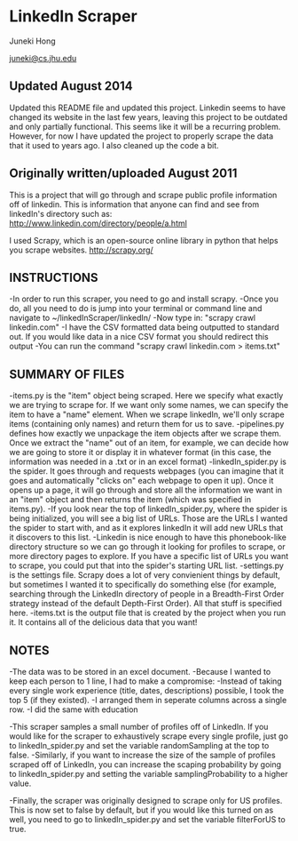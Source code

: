 LinkedIn Scraper
================

Juneki Hong 

juneki@cs.jhu.edu

Updated August 2014
-------------------

Updated this README file and updated this project.
Linkedin seems to have changed its website in the last few years, leaving this project to be outdated and only partially functional. 
This seems like it will be a recurring problem. 
However, for now I have updated the project to properly scrape the data that it used to years ago. I also cleaned up the code a bit.



Originally written/uploaded August 2011
---------------------------------------

This is a project that will go through and scrape public profile information off of linkedin. 
This is information that anyone can find and see from linkedIn's directory such as:
http://www.linkedin.com/directory/people/a.html

I used Scrapy, which is an open-source online library in python that helps you scrape websites.
http://scrapy.org/


INSTRUCTIONS
------------

-In order to run this scraper, you need to go and install scrapy. 
-Once you do, all you need to do is jump into your terminal or command line and navigate to ~/linkedInScraper/linkedIn/
-Now type in: "scrapy crawl linkedin.com"
    -I have the CSV formatted data being outputted to standard out. If you would like data in a nice CSV format you should redirect this output
    -You can run the command "scrapy crawl linkedin.com > items.txt"


SUMMARY OF FILES
----------------

-items.py is the "item" object being scraped. Here we specify what exactly we are trying to scrape for. If we want only some names, we can specify the item to have a "name" element. When we scrape linkedIn, we'll only scrape items (containing only names) and return them for us to save.
-pipelines.py defines how exactly we unpackage the item objects after we scrape them. Once we extract the "name" out of an item, for example, we can decide how we are going to store it or display it in whatever format (in this case, the information was needed in a .txt or in an excel format)
-linkedIn_spider.py is the spider. It goes through and requests webpages (you can imagine that it goes and automatically "clicks on" each webpage to open it up). Once it opens up a page, it will go through and store all the information we want in an "item" object and then returns the item (which was specified in items.py).
      -If you look near the top of linkedIn_spider.py, where the spider is being initialized, you will see a big list of URLs. Those are the URLs I wanted the spider to start with, and as it explores linkedIn it will add new URLs that it discovers to this list. 
      -Linkedin is nice enough to have this phonebook-like directory structure so we can go through it looking for profiles to scrape, or more directory pages to explore. If you have a specific list of URLs you want to scrape, you could put that into the spider's starting URL list.
-settings.py is the settings file. Scrapy does a lot of very convienient things by default, but sometimes I wanted it to specifically do something else (for example, searching through the LinkedIn directory of people in a Breadth-First Order strategy instead of the default Depth-First Order). All that stuff is specified here.
-items.txt is the output file that is created by the project when you run it. It contains all of the delicious data that you want!


NOTES
-----

-The data was to be stored in an excel document.
-Because I wanted to keep each person to 1 line, I had to make a compromise:
	-Instead of taking every single work experience (title, dates, descriptions) possible, I took the top 5 (if they existed). 
	-I arranged them in seperate columns across a single row.
	-I did the same with education

-This scraper samples a small number of profiles off of LinkedIn. If you would like for the scraper to exhaustively scrape every single profile, just go to linkedIn_spider.py and set the variable randomSampling at the top to false.
-Similarly, if you want to increase the size of the sample of profiles scraped off of LinkedIn, you can increase the scaping probability by going to linkedIn_spider.py and setting the variable samplingProbability to a higher value.

-Finally, the scraper was originally designed to scrape only for US profiles. This is now set to false by default, but if you would like this turned on as well, you need to go to linkedIn_spider.py and set the variable filterForUS to true.

